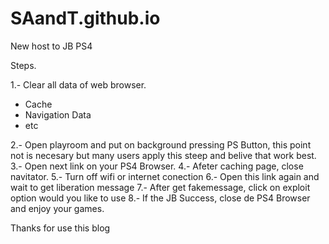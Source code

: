 # SAandT.github.io

New host to JB PS4

Steps.

1.- Clear all data of web browser.

  - Cache
  - Navigation Data
  - etc

2.- Open playroom and put on background pressing PS Button, this point not is necesary but many users apply this steep and belive that work best.
3.- Open next link on your PS4 Browser.
4.- Afeter caching page, close navitator.
5.- Turn off wifi or internet conection
6.- Open this link again and wait to get liberation message
7.- After get fakemessage, click on exploit option would you like to use
8.- If the JB Success, close de PS4 Browser and enjoy your games.

Thanks for use this blog
